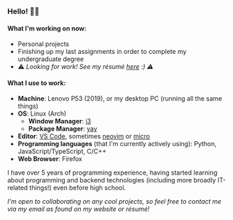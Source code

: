 ### Hello! 👋🏼

#### What I'm working on now:

- Personal projects
- Finishing up my last assignments in order to complete my undergraduate degree
- ⚠️ *Looking for work! See my résumé [here](https://github.com/avigloz/resume-latex/blob/master/2020/avi_resume11_20.pdf) :) ⚠️*

#### What I use to work:
- **Machine**: Lenovo P53 (2019), or my desktop PC (running all the same things)
- **OS**: Linux (Arch)
  - **Window Manager**: [i3](https://github.com/i3/i3)
  - **Package Manager**: [yay](https://github.com/Jguer/yay)
- **Editor**: [VS Code](https://github.com/microsoft/vscode), sometimes [neovim](https://github.com/neovim/neovim) or [micro](https://github.com/zyedidia/micro)
- **Programming languages** (that I'm currently actively using): Python, JavaScript/TypeScript, C/C++
- **Web Browser**: Firefox

I have over 5 years of programming experience, having started learning about programming and backend technologies (including more broadly IT-related things!) even before high school. 

*I'm open to collaborating on any cool projects, so feel free to contact me via my email as found on my website or résumé!*

